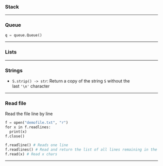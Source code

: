 
### Stack

---

### Queue

```python
q = queue.Queue()
```

---

### Lists

---

### Strings

- `S.strip() -> str`: Return a copy of the string `S` without the last `'\n'` character

---

### Read file

Read the file line by line

```python
f = open("demofile.txt", "r")  
for x in f.readlines:  
  print(x)
f.close()
```

```python
f.readline() # Reads one line
f.readlines() # Read and return the list of all lines remaining in the current file.
f.read(x) # Read x chars
```

---